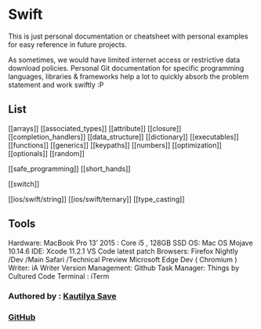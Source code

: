 # Swift

This is just personal documentation or cheatsheet with personal examples for easy reference in future projects.

As sometimes, we would have limited internet access or restrictive data download policies. Personal Git documentation for specific programming languages, libraries & frameworks help a lot to quickly absorb the problem statement and work swiftly :P



## List

[[arrays]]
[[associated_types]]
[[attribute]]
[[closure]]
[[completion_handlers]]
[[data_structure]]
[[dictionary]]
[[executables]]
[[functions]]
[[generics]]
[[keypaths]]
[[numbers]]
[[optimization]]
[[optionals]]
[[random]]

[[safe_programming]]
[[short_hands]]

[[switch]]

[[ios/swift/string]]
[[ios/swift/ternary]]
[[type_casting]]













## Tools

Hardware: MacBook Pro 13’ 2015 : Core i5 , 128GB SSD OS: Mac OS Mojave 10.14.6 IDE: Xcode 11.2.1 VS Code latest patch Browsers: Firefox Nightly /Dev /Main Safari /Technical Preview Microsoft Edge Dev \( Chromium \) Writer: iA Writer Version Management: Github Task Manager: Things by Cultured Code Terminal : iTerm

### Authored by : [Kautilya Save](https://sensehack.github.io/)

### [GitHub](https://github.com/SensehacK)

